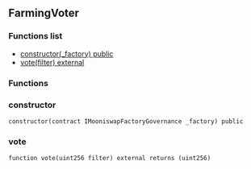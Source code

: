 
## FarmingVoter

### Functions list
- [constructor(_factory) public](#constructor)
- [vote(filter) external](#vote)

### Functions
### constructor

```solidity
constructor(contract IMooniswapFactoryGovernance _factory) public
```

### vote

```solidity
function vote(uint256 filter) external returns (uint256)
```

